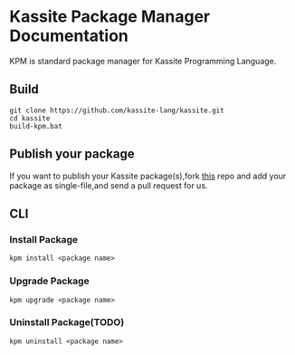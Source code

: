 # Kassite Package Manager Documentation
KPM is standard package manager for Kassite Programming Language.

## Build
```
git clone https://github.com/kassite-lang/kassite.git
cd kassite
build-kpm.bat
```
## Publish your package
If you want to publish your Kassite package(s),fork [this]() repo and add your package as single-file,and send a pull request for us.

## CLI
### Install Package
```
kpm install <package name>
```

### Upgrade Package 
```
kpm upgrade <package name>
```

### Uninstall Package(TODO)
```
kpm uninstall <package name>
```
